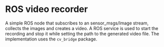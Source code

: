 # ROS video recorder
A simple ROS node that subscribes to an sensor_msgs/Image stream, collects the images and creates a video.
A ROS service is used to start the recording and stop it while setting the path to the generated video file.
The implementation uses the `cv_bridge` package.
